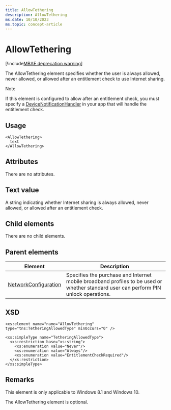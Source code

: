 ```yaml
---
title: AllowTethering
description: AllowTethering
ms.date: 10/10/2023
ms.topic: concept-article
---
```


# AllowTethering

[!include[MBAE deprecation warning](../includes/mbae-deprecation-warning.md)]

The AllowTethering element specifies whether the user is always allowed, never allowed, or allowed after an entitlement check to use Internet sharing.

> [!NOTE]
> If this element is configured to allow after an entitlement check, you must specify a [DeviceNotificationHandler](devicenotificationhandler.md) in your app that will handle the entitlement check.

## Usage

``` syntax
<AllowTethering>
  text
</AllowTethering>
```

## Attributes

There are no attributes.

## Text value

A string indicating whether Internet sharing is always allowed, never allowed, or allowed after an entitlement check.

## Child elements

There are no child elements.

## Parent elements

| Element | Description |
|---|---|
| [NetworkConfiguration](networkconfiguration.md) | Specifies the purchase and Internet mobile broadband profiles to be used or whether standard user can perform PIN unlock operations. |

## XSD

``` syntax
<xs:element name="name="AllowTethering" type="tns:TetheringAllowedType" minOccurs="0" />

<xs:simpleType name="TetheringAllowedType">  
  <xs:restriction base="xs:string">
    <xs:enumeration value="Never"/>
    <xs:enumeration value="Always"/>
    <xs:enumeration value="EntitlementCheckRequired"/>
  </xs:restriction>
</xs:simpleType>
```

## Remarks

This element is only applicable to Windows 8.1 and Windows 10.

The AllowTethering element is optional.
